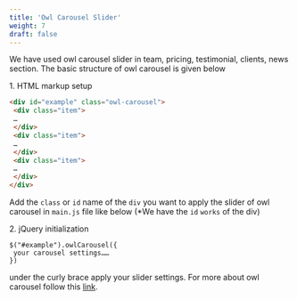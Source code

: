```yaml
---
title: 'Owl Carousel Slider'
weight: 7
draft: false
---
```

We have used owl carousel slider in team, pricing, testimonial, clients, news section. The basic structure of owl carousel is given below

1\. HTML markup setup  
```html
<div id="example" class="owl-carousel">
 <div class="item">
 …  
 </div>
 <div class="item">
 …  
 </div>
 <div class="item">
 …  
 </div>
</div>
```

Add the `class` or `id` name of the `div` you want to apply the slider of owl carousel in `main.js` file like below (\*We have the `id` `works` of the div)

2\. jQuery initialization  
```JS  
$("#example").owlCarousel({  
 your carousel settings……  
})  
```

under the curly brace apply your slider settings. For more about owl carousel follow this [link](https://owlcarousel2.github.io/OwlCarousel2/).